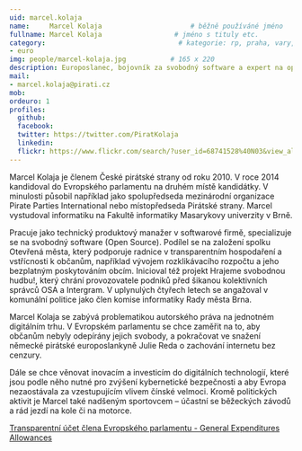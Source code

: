 ```yaml
---
uid: marcel.kolaja
name:     Marcel Kolaja                      # běžně používáné jméno
fullname: Marcel Kolaja                  # jméno s tituly etc.
category:                                 # kategorie: rp, praha, vary, hradec, jmk, senat
- euro
img: people/marcel-kolaja.jpg           # 165 x 220
description: Europoslanec, bojovník za svobodný software a expert na opensource technologie
mail:
- marcel.kolaja@pirati.cz
mob: 
ordeuro: 1
profiles:
  github:
  facebook: 
  twitter: https://twitter.com/PiratKolaja
  linkedin:
  flickr: https://www.flickr.com/search/?user_id=68741528%40N03&view_all=1&text=Marcel%20Kolaja
---
```


Marcel Kolaja je členem České pirátské strany od roku 2010. V roce 2014 kandidoval do Evropského parlamentu na druhém místě kandidátky. V minulosti působil například jako spolupředseda mezinárodní organizace Pirate Parties International nebo místopředseda Pirátské strany. Marcel vystudoval informatiku na Fakultě informatiky Masarykovy univerzity v Brně.

Pracuje jako technický produktový manažer v softwarové firmě, specializuje se na svobodný software (Open Source). Podílel se na založení spolku Otevřená města, který podporuje radnice v transparentním hospodaření a vstřícnosti k občanům, například vývojem rozklikávacího rozpočtu a jeho bezplatným poskytováním obcím. Inicioval též projekt Hrajeme svobodnou hudbu!, který chrání provozovatele podniků před šikanou kolektivních správců OSA a Intergram. V uplynulých čtyřech letech se angažoval v komunální politice jako člen komise informatiky Rady města Brna.

Marcel Kolaja se zabývá problematikou autorského práva na jednotném digitálním trhu. V Evropském parlamentu se chce zaměřit na to, aby občanům nebyly odepírány jejich svobody, a pokračovat ve snažení německé pirátské europoslankyně Julie Reda o zachování internetu bez cenzury.

Dále se chce věnovat inovacím a investicím do digitálních technologií, které jsou podle něho nutné pro zvýšení kybernetické bezpečnosti a aby Evropa nezaostávala za vzestupujícím vlivem čínské velmoci. Kromě politických aktivit je Marcel také nadšeným sportovcem – účastní se běžeckých závodů a rád jezdí na kole či na motorce. 

[Transparentní účet člena Evropského parlamentu - General Expenditures Allowances](https://ib.fio.cz/ib/transparent?a=2901637243)
